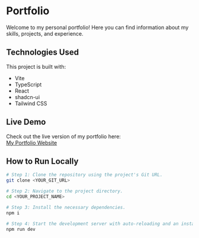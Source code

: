 # Portfolio

Welcome to my personal portfolio! Here you can find information about my skills, projects, and experience.

## Technologies Used

This project is built with:

- Vite  
- TypeScript  
- React  
- shadcn-ui  
- Tailwind CSS  

## Live Demo

Check out the live version of my portfolio here:  
[My Portfolio Website](https://jhonatanluizc.github.io/portfolio/)  

## How to Run Locally

```sh
# Step 1: Clone the repository using the project's Git URL.
git clone <YOUR_GIT_URL>

# Step 2: Navigate to the project directory.
cd <YOUR_PROJECT_NAME>

# Step 3: Install the necessary dependencies.
npm i

# Step 4: Start the development server with auto-reloading and an instant preview.
npm run dev
```

